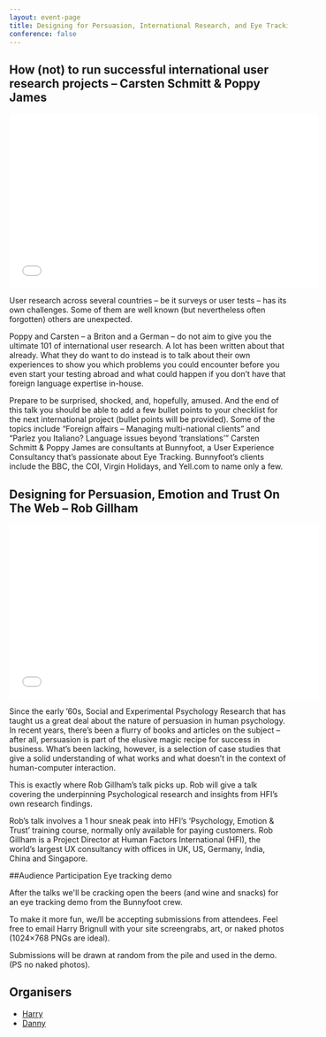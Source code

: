 ```yaml
---
layout: event-page
title: Designing for Persuasion, International Research, and Eye Tracking!
conference: false
---
```


## How (not) to run successful international user research projects – Carsten Schmitt &amp; Poppy James

<div class="embed-container vga"><iframe width="560" height="315" src="//www.youtube.com/embed/yQkiPvddtHQ?list=PLmeBKCinpyZ9HEn0tKyUXqRgRoai9mh9s" frameborder="0" allowfullscreen></iframe></div>

User research across several countries – be it surveys or user tests – has its own challenges. Some of them are well known (but nevertheless often forgotten) others are unexpected.

Poppy and Carsten – a Briton and a German – do not aim to give you the ultimate 101 of international user research. A lot has been written about that already. What they do want to do instead is to talk about their own experiences to show you which problems you could encounter before you even start your testing abroad and what could happen if you don’t have that foreign language expertise in-house.

Prepare to be surprised, shocked, and, hopefully, amused. And the end of this talk you should be able to add a few bullet points to your checklist for the next international project (bullet points will be provided).
Some of the topics include “Foreign affairs – Managing multi-national clients” and “Parlez you Italiano? Language issues beyond ‘translations’”
Carsten Schmitt & Poppy James are consultants at Bunnyfoot, a User Experience Consultancy that’s passionate about Eye Tracking. Bunnyfoot’s clients include the BBC, the COI, Virgin Holidays, and Yell.com to name only a few.


## Designing for Persuasion, Emotion and Trust On The Web – Rob Gillham

<div class="embed-container vga"><iframe width="560" height="315" src="//www.youtube.com/embed/I7KW1YYQ1J4?list=PLmeBKCinpyZ9HEn0tKyUXqRgRoai9mh9s" frameborder="0" allowfullscreen></iframe></div>

Since the early ’60s, Social and Experimental Psychology Research that has taught us a great deal about the nature of persuasion in human psychology.
In recent years, there’s been a flurry of books and articles on the subject – after all, persuasion is part of the elusive magic recipe for success in business. What’s been lacking, however, is a selection of case studies that give a solid understanding of what works and what doesn’t in the context of human-computer interaction.


This is exactly where Rob Gillham’s talk picks up. Rob will give a talk covering the underpinning Psychological research and insights from HFI’s own research findings.

Rob’s talk involves a 1 hour sneak peak into HFI’s ‘Psychology, Emotion & Trust’ training course, normally only available for paying customers.
Rob Gillham is a Project Director at Human Factors International (HFI), the world’s largest UX consultancy with offices in UK, US, Germany, India, China and Singapore.

##Audience Participation Eye tracking demo

After the talks we'll be cracking open the beers (and wine and snacks) for an eye tracking demo from the Bunnyfoot crew.

To make it more fun, we/ll be accepting submissions from attendees. Feel free to email Harry Brignull with your site screengrabs, art, or naked photos (1024×768 PNGs are ideal).

Submissions will be drawn at random from the pile and used in the demo. (PS no naked photos).

## Organisers

- <a href="http://uxbrighton.org.uk/about/#harry">Harry</a>
- <a href="http://uxbrighton.org.uk/about/#danny">Danny</a>